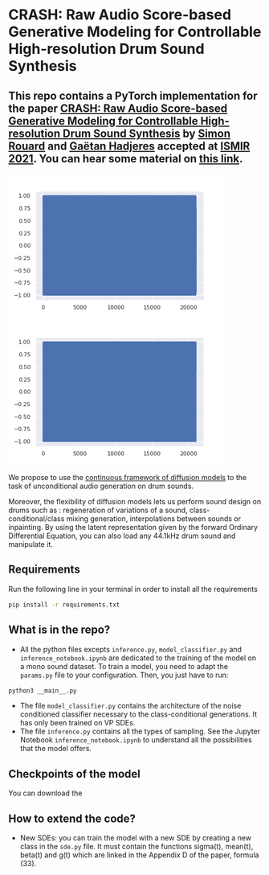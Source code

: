 # CRASH: Raw Audio Score-based Generative Modeling for Controllable High-resolution Drum Sound Synthesis
This repo contains a PyTorch implementation for the paper [CRASH: Raw Audio Score-based Generative Modeling for Controllable High-resolution Drum Sound Synthesis](https://arxiv.org/abs/2106.07431) 
by [Simon Rouard](https://github.com/simonrouard) and [Gaëtan Hadjeres](https://github.com/Ghadjeres) accepted at [ISMIR 2021](https://ismir2021.ismir.net). 
You can hear some material on [this link](https://crash-diffusion.github.io/crash/).
--------------------

![snare_generation](assets/gif_snare.gif) ![kick_generation](assets/kick.gif)



We propose to use the [continuous framework of diffusion models](https://arxiv.org/abs/2011.13456) to the task of unconditional audio generation on drum sounds. 

Moreover, the flexibility of diffusion models lets us perform sound design on drums such as : regeneration of variations of a sound, class-conditional/class mixing 
generation, interpolations between sounds or inpainting. By using the latent representation given by the forward Ordinary Differential Equation, you can also load 
any 44.1kHz drum sound and manipulate it. 


## Requirements
Run the following line in your terminal in order to install all the requirements
```sh
pip install -r requirements.txt
```

## What is in the repo?
* All the python files excepts `inference.py`, `model_classifier.py` and `inference_notebook.ipynb` are dedicated to the training of the model on a mono sound dataset. 
To train a model, you need to adapt the `params.py` file to your configuration. Then, you just have to run:
```sh
python3 __main__.py
```
* The file `model_classifier.py` contains the architecture of the noise conditioned classifier necessary to the class-conditional generations. It has only been trained on VP SDEs.
* The file `inference.py` contains all the types of sampling. See the Jupyter Notebook `inference_notebook.ipynb` to understand all the possibilities that the model offers. 

## Checkpoints of the model

You can download the 

## How to extend the code?
* New SDEs: you can train the model with a new SDE by creating a new class in the `sde.py` file. It must contain the functions sigma(t), mean(t), beta(t) and g(t) which are linked in the Appendix D of the paper, formula (33). 
